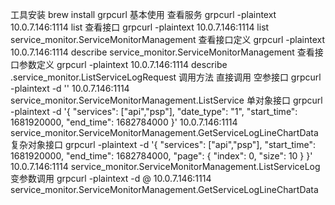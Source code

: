工具安装
brew install grpcurl
基本使用
查看服务
grpcurl -plaintext 10.0.7.146:1114 list
查看接口
grpcurl -plaintext 10.0.7.146:1114 list service_monitor.ServiceMonitorManagement
查看接口定义
grpcurl -plaintext 10.0.7.146:1114 describe service_monitor.ServiceMonitorManagement
查看接口参数定义
grpcurl -plaintext 10.0.7.146:1114 describe .service_monitor.ListServiceLogRequest
调用方法
直接调用
空参接口
grpcurl -plaintext -d '' 10.0.7.146:1114 service_monitor.ServiceMonitorManagement.ListService
单对象接口
grpcurl -plaintext -d '{
    "services": ["api","psp"],
    "date_type": "1",
    "start_time": 1681920000,
    "end_time": 1682784000
}' 10.0.7.146:1114 service_monitor.ServiceMonitorManagement.GetServiceLogLineChartData
复杂对象接口
grpcurl -plaintext -d '{
    "services": ["api","psp"],
    "start_time": 1681920000,
    "end_time": 1682784000,
    "page": {
        "index": 0,
        "size": 10
    }
}' 10.0.7.146:1114 service_monitor.ServiceMonitorManagement.ListServiceLog
变参数调用
grpcurl -plaintext -d @ 10.0.7.146:1114 service_monitor.ServiceMonitorManagement.GetServiceLogLineChartData